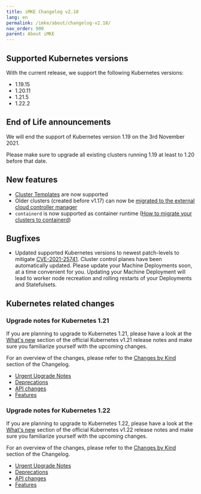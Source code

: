 ```yaml
---
title: iMKE Changelog v2.18
lang: en
permalink: /imke/about/changelog-v2.18/
nav_order: 900
parent: About iMKE
---
```


## Supported Kubernetes versions

With the current release, we support the following Kubernetes versions:

* 1.19.15
* 1.20.11
* 1.21.5
* 1.22.2

## End of Life announcements

We will end the support of Kubernetes version 1.19 on the 3rd November 2021.

Please make sure to upgrade all existing clusters running 1.19 at least to 1.20 before that date.

## New features

* [Cluster Templates](/imke/clusterlifecycle/clustertemplates/) are now supported
* Older clusters (created before v1.17) can now be [migrated to the external cloud controller manager](/imke/clusterlifecycle/clustermigrations/externalcloudprovider/)
* `containerd` is now supported as container runtime ([How to migrate your clusters to containerd](/imke/clusterlifecycle/clustermigrations/containerruntimeengine/))

## Bugfixes

* Updated supported Kubernetes versions to newest patch-levels to mitigate [CVE-2021-25741](https://github.com/kubernetes/kubernetes/issues/104980). Cluster control planes have been automatically updated. Please update your Machine Deployments soon, at a time convenient for you. Updating your Machine Deployment will lead to worker node recreation and rolling restarts of your Deployments and Statefulsets.

## Kubernetes related changes

### Upgrade notes for Kubernetes 1.21

If you are planning to upgrade to Kubernetes 1.21, please have a look at the [What's new](https://github.com/kubernetes/kubernetes/blob/master/CHANGELOG/CHANGELOG-1.21.md#whats-new-major-themes) section of the official Kubernetes v1.21 release notes and make sure you familiarize yourself with the upcoming changes.

For an overview of the changes, please refer to the [Changes by Kind](https://github.com/kubernetes/kubernetes/blob/master/CHANGELOG/CHANGELOG-1.21.md#changes-by-kind-2) section of the Changelog.

* [Urgent Upgrade Notes](https://github.com/kubernetes/kubernetes/blob/master/CHANGELOG/CHANGELOG-1.21.md#urgent-upgrade-notes)
* [Deprecations](https://github.com/kubernetes/kubernetes/blob/master/CHANGELOG/CHANGELOG-1.21.md#deprecation)
* [API changes](https://github.com/kubernetes/kubernetes/blob/master/CHANGELOG/CHANGELOG-1.21.md#api-change-1)
* [Features](https://github.com/kubernetes/kubernetes/blob/master/CHANGELOG/CHANGELOG-1.21.md#feature-2)

### Upgrade notes for Kubernetes 1.22

If you are planning to upgrade to Kubernetes 1.22, please have a look at the [What's new](https://github.com/kubernetes/kubernetes/blob/master/CHANGELOG/CHANGELOG-1.22.md#whats-new-major-themes) section of the official Kubernetes v1.22 release notes and make sure you familiarize yourself with the upcoming changes.

For an overview of the changes, please refer to the [Changes by Kind](https://github.com/kubernetes/kubernetes/blob/master/CHANGELOG/CHANGELOG-1.22.md#changes-by-kind-2) section of the Changelog.

* [Urgent Upgrade Notes](https://github.com/kubernetes/kubernetes/blob/master/CHANGELOG/CHANGELOG-1.22.md#urgent-upgrade-notes)
* [Deprecations](https://github.com/kubernetes/kubernetes/blob/master/CHANGELOG/CHANGELOG-1.22.md#deprecation)
* [API changes](https://github.com/kubernetes/kubernetes/blob/master/CHANGELOG/CHANGELOG-1.22.md#api-change-1)
* [Features](https://github.com/kubernetes/kubernetes/blob/master/CHANGELOG/CHANGELOG-1.22.md#feature-2)
